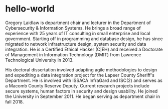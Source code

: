 # hello-world
Gregory Laidlaw is department chair and lecturer in the Department of Cybersecurity & Information Systems. He brings a broad range of experience with 25 years of IT consulting in small enterprise and local government. Starting off in programming and database design, he has since migrated to network infrastructure design, system security and data integration. He is a Certified Ethical Hacker (C|EH) and received a Doctorate of Management in Information Technology (DMIT) from Lawrence Technological University in 2013.

His doctoral dissertation involved adapting agile methodologies to design and expediting a data integration project for the Lapeer County Sheriff's Department. He is involved with ISSACA InfraGard and ISC(2) and serves as a Macomb County Reserve Deputy. Current research projects include secure systems, human factors in security and design usability. He joined the University in September 2011. He began serving as department chair in fall 2018.

